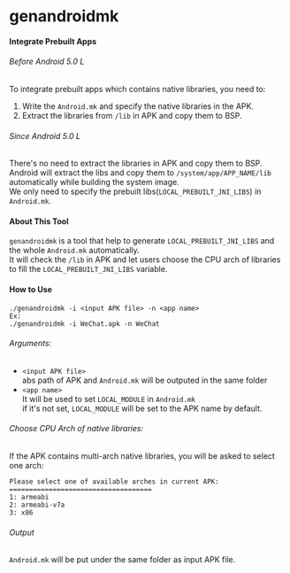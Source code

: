 # genandroidmk

#### Integrate Prebuilt Apps

###### Before Android 5.0 L  
To integrate prebuilt apps which contains native libraries, you need to:  

1. Write the `Android.mk` and specify the native libraries in the APK.  
2. Extract the libraries from `/lib` in APK and copy them to BSP.  

###### Since Android 5.0 L  
There's no need to extract the libraries in APK and copy them to BSP.  
Android will extract the libs and copy them to `/system/app/APP_NAME/lib` automatically while building the system image.  
We only need to specify the prebuilt libs(`LOCAL_PREBUILT_JNI_LIBS`) in `Android.mk`.  

#### About This Tool
`genandroidmk` is a tool that help to generate `LOCAL_PREBUILT_JNI_LIBS` and the whole `Android.mk` automatically.  
It will check the `/lib` in APK and let users choose the CPU arch of libraries to fill the `LOCAL_PREBUILT_JNI_LIBS` variable.  

#### How to Use

    ./genandroidmk -i <input APK file> -n <app name>
    Ex:
    ./genandroidmk -i WeChat.apk -n WeChat

###### Arguments:

* `<input APK file>`  
   abs path of APK and `Android.mk` will be outputed in the same folder
* `<app name>`  
   It will be used to set `LOCAL_MODULE` in `Android.mk`  
   if it's not set, `LOCAL_MODULE` will be set to the APK name by default.

###### Choose CPU Arch of native libraries:  
If the APK contains multi-arch native libraries, you will be asked to select one arch:

    Please select one of available arches in current APK:
    ====================================
    1: armeabi
    2: armeabi-v7a
    3: x86

###### Output
`Android.mk` will be put under the same folder as input APK file.
